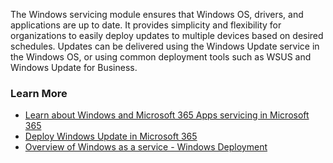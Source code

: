 The Windows servicing module ensures that Windows OS, drivers, and applications are up to date. It provides simplicity and flexibility for organizations to easily deploy updates to multiple devices based on desired schedules. Updates can be delivered using the Windows Update service in the Windows OS, or using common deployment tools such as WSUS and Windows Update for Business.

### Learn More

 -  [Learn about Windows and Microsoft 365 Apps servicing in Microsoft 365](/training/modules/m365-modern-windows-office-servicing/)
 -  [Deploy Windows Update in Microsoft 365](/training/modules/deploy-windows-update-microsoft-365/)
 -  [Overview of Windows as a service - Windows Deployment](/windows/deployment/update/waas-overview#servicing-channels)
